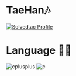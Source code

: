 # TaeHan🎶
[![Solved.ac Profile](http://mazassumnida.wtf/api/v2/generate_badge?boj=taehan0)](https://solved.ac/taehan0/)

# Language ✍🏽
![cplusplus](https://img.shields.io/badge/c++-00599C.svg?&style=for-the-badge&logo=cplusplus&logoColor=white)
![c](https://img.shields.io/badge/c-A8B9CC.svg?&style=for-the-badge&logo=c&logoColor=white)


